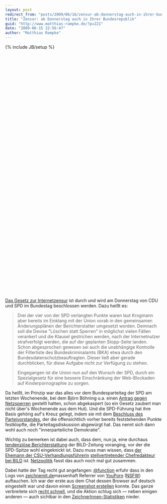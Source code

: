 ```yaml
---
layout: post
redirect_from: "posts/2009/06/16/zensur-ab-donnerstag-auch-in-ihrer-bundesrepublik/"
title: "Zensur: ab Donnerstag auch in Ihrer Bundesrepublik"
guid: "http://www.matthias-rampke.de/?p=221"
date: "2009-06-15 22:56:47"
author: "Matthias Rampke"
---
```

{% include JB/setup %}

<object width="480" height="385"><param name="movie" value="http://www.youtube.com/v/Ph-vHNUBUdc&hl=de&fs=1&rel=0&color1=0x3a3a3a&color2=0x999999"></param><param name="allowFullScreen" value="true"></param><param name="allowscriptaccess" value="always"></param><embed src="http://www.youtube.com/v/Ph-vHNUBUdc&hl=de&fs=1&rel=0&color1=0x3a3a3a&color2=0x999999&fmt=18" type="application/x-shockwave-flash" allowscriptaccess="always" allowfullscreen="true" width="480" height="385"></embed></object>
<object width="480" height="385"><param name="movie" value="http://www.youtube.com/v/Ph-vHNUBUdc&hl=de&fs=1&rel=0&color1=0x3a3a3a&color2=0x999999"></param><param name="allowFullScreen" value="true"></param><param name="allowscriptaccess" value="always"></param><embed src="http://www.youtube.com/v/Ph-vHNUBUdc&hl=de&fs=1&rel=0&color1=0x3a3a3a&color2=0x999999&fmt=18" type="application/x-shockwave-flash" allowscriptaccess="always" allowfullscreen="true" width="480" height="385"></embed></object>

<a href="http://www.heise.de/newsticker/Gesetz-zu-Web-Sperren-in-trockenen-Tuechern--/meldung/140461">Das Gesetz zur Internetzensur</a> ist durch und wird am Donnerstag von CDU und SPD im Bundestag beschlossen werden. Dazu hei&szlig;t es:

<blockquote>Drei der vier von der SPD verlangten Punkte waren laut Krogmann aber bereits im Einklang mit der Union vorab in den gemeinsamen &Auml;nderungspl&auml;nen der Berichterstatter umgesetzt worden. Demnach soll die Devise "L&ouml;schen statt Sperren" in m&ouml;glichst vielen F&auml;llen verankert und die Klausel gestrichen werden, nach der Internetnutzer strafverfolgt werden, die auf der geplanten Stopp-Seite landen. Schon abgesprochen gewesen sei auch die unabh&auml;ngige Kontrolle der Filterliste des Bundeskriminalamts (BKA) etwa durch den Bundesdatenschutzbeauftragten. Dieser lie&szlig; aber gerade durchblicken, f&uuml;r diese Aufgabe nicht zur Verf&uuml;gung zu stehen.

Eingegangen ist die Union nun auf den Wunsch der SPD, durch ein Spezialgesetz f&uuml;r eine bessere Einschr&auml;nkung der Web-Blockaden auf Kinderpornographie zu sorgen.</blockquote>

Da hei&szlig;t, im Prinzip war das alles vor dem Bundesparteitag der SPD am letzten Wochenende, bei dem Bj&ouml;rn B&ouml;hning u.a. einen <a href="http://www.dasroteteam.de/jusos/?p=1726">Antrag gegen Netzsperren</a> gestellt hatten, schon abgekaspert (so ein Gesetz zaubert man nicht &uuml;ber's Wochenende aus dem Hut). Und die SPD-F&uuml;hrung hat ihre Basis geh&ouml;rig auf's Kreuz gelegt, indem sie mit dem <a href="http://www.spd.de/de/pdf/090613_pvbeschluss.pdf">Beschluss des Parteivorstandes</a>, der die offensichtlich vorher bereits feststehenden Punkte festklopfte, die Parteitagsdiskussion abgew&uuml;rgt hat. Das nennt sich dann wohl auch noch "innerparteiliche Demokratie". 

Wichtig zu bemerken ist dabei auch, dass dem, nun ja, eine durchaus <a href="http://www.bildblog.de/8741/wer-ist-schon-gegen-kinderporno-gegner/">tendenzi&ouml;se Berichterstattung</a> der BILD-Zeitung voranging, vor der die SPD-Spitze wohl eingeknickt ist. Dazu muss man wissen, dass <a href="http://www.unpolitik.de/2009/06/15/honi-soit/">der Ehemann der CSU-Verhandlungsf&uuml;hrerin</a> <a href="http://moeffju.net/blog/2009/06/es-kl%C3%BCngelt">stellvertretender Chefredakteur bei BILD</a> ist. <a href="http://netzpolitik.org/2009/grosse-koalition-einigt-sich-bei-zensursula/">Netzpolitik</a> fasst das auch noch mal gut zusammen.

Dabei hatte der Tag recht gut angefangen: <a href="https://twitter.com/function">@function</a> erfuhr dass in den Logs von <a href="http://zeichnemit.de/">zeichnemit.de</a>massenhaft Referrer von <a href="http://youporn.com/">YouPorn</a> (<a href="http://www.urbandictionary.com/define.php?term=NSFW">NSFW</a>) auftauchen. Ich war der erste aus dem Chat dessen Browser auf deutsch eingestellt war und davon einen <a href="http://twitpic.com/7gufa">Screenshot erstellen</a> konnte. Das ganze verbreitete sich <a href="http://search.twitter.com/search?q=http%3A%2F%2Ftwitpic.com%2F7gufa">recht schnell</a>, und die Aktion schlug sich &mdash; neben einigen anderen &mdash; auch sichtbar in den <a href="http://sejmwatch.info/petition-internet-zensur.html">ZeichnerInnen-Statistiken</a> nieder.


